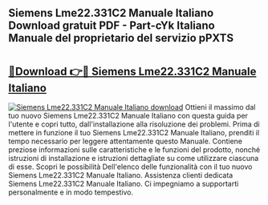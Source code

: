 ## Siemens Lme22.331C2 Manuale Italiano Download gratuit PDF - Part-cYk Italiano Manuale del proprietario del servizio pPXTS

# <h2><a href="http://dfe07a.blite.top/?on=Siemens+Lme22.331C2+Manuale+Italiano">🔗Download 👉🔴 Siemens Lme22.331C2 Manuale Italiano</a></h2>

[![Siemens Lme22.331C2 Manuale Italiano download](https://i.imgur.com/lujVjoI.png)](http://dfe07a.blite.top/?on=Siemens+Lme22.331C2+Manuale+Italiano)
Ottieni il massimo dal tuo nuovo Siemens Lme22.331C2 Manuale Italiano con questa guida per l'utente e copri tutto, dall'installazione alla risoluzione dei problemi. Prima di mettere in funzione il tuo Siemens Lme22.331C2 Manuale Italiano, prenditi il tempo necessario per leggere attentamente questo Manuale. Contiene preziose informazioni sulle caratteristiche e le funzioni del prodotto, nonché istruzioni di installazione e istruzioni dettagliate su come utilizzare ciascuna di esse. Scopri le possibilità Dell'elenco delle funzionalità con il tuo nuovo Siemens Lme22.331C2 Manuale Italiano. Assistenza clienti dedicata Siemens Lme22.331C2 Manuale Italiano. Ci impegniamo a supportarti personalmente e in modo tempestivo.
